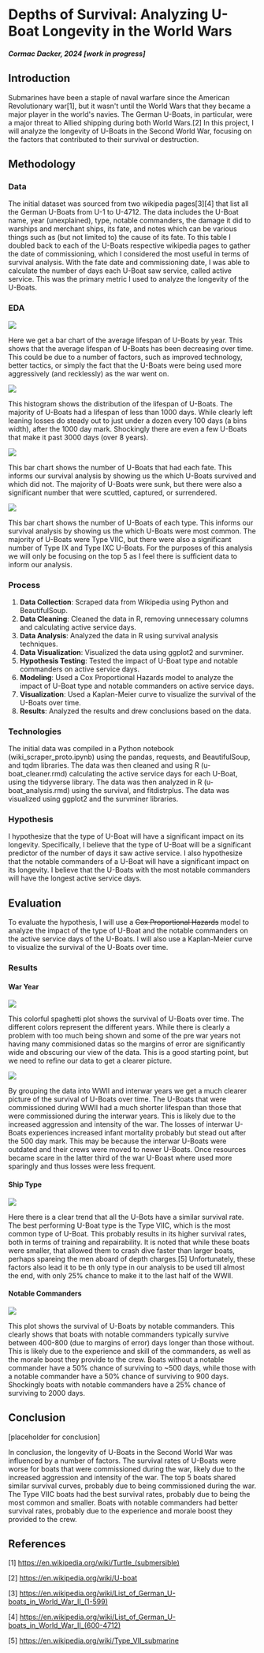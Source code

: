 # **Depths of Surviva**l: Analyzing U-Boat Longevity in the World Wars

##### Cormac Dacker, 2024 [work in progress]

## Introduction

Submarines have been a staple of naval warfare since the American Revolutionary war[1], but it wasn't until the World
Wars that they became a major player in the world's navies. The German U-Boats, in particular, were a major threat to
Allied shipping during both World Wars.[2]  In this project, I will analyze the longevity of U-Boats in the Second World
War,
focusing on the factors that contributed to their survival or destruction.

## Methodology

### Data

The initial dataset was sourced from two wikipedia pages[3][4] that list all the German U-Boats from U-1 to U-4712. The
data includes the U-Boat name, year (unexplained), type, notable commanders, the damage it did to warships and merchant
ships, its fate, and notes which can be various things such as (but not limited to) the cause of its fate. To this table
I doubled back to each of the U-Boats respective wikipedia pages to gather the date of commissioning, which I considered
the most useful in terms of survival analysis. With the fate date and commissioning date, I was able to calculate the
number of days each U-Boat saw service, called active service. This was the primary metric I used to analyze the
longevity of the U-Boats.

### EDA

<img src="slides/avg_lifespan_by_year.png?raw=true"/>

Here we get a bar chart of the average lifespan of U-Boats by year. This shows that the average lifespan of U-Boats has
been decreasing over time. This could be due to a number of factors, such as improved technology, better tactics, or
simply the fact that the U-Boats were being used more aggressively (and recklessly) as the war went on.

<img src="slides/hist_of_lifespan.png?raw=true"/>

This histogram shows the distribution of the lifespan of U-Boats. The majority of U-Boats had a lifespan of less than
1000 days. While clearly left leaning losses do steady out to just under a dozen every 100 days (a bins width), after
the 1000 day mark. Shockingly there are even a few U-Boats that make it past 3000 days (over 8 years).

<img src="slides/unique_fates_by_count.png?raw=true"/>

This bar chart shows the number of U-Boats that had each fate. This informs our survival analysis by showing us the
which U-Boats survived and which did not. The majority of U-Boats were sunk, but there were also a significant number
that were scuttled, captured, or surrendered.

<img src="slides/unique_types_by_count.png?raw=true"/>

This bar chart shows the number of U-Boats of each type. This informs our survival analysis by showing us the which
U-Boats were most common. The majority of U-Boats were Type VIIC, but there were also a significant number of Type IX
and Type IXC U-Boats. For the purposes of this analysis we will only be focusing on the top 5 as I feel there is
sufficient data to inform our analysis.

### Process

1. **Data Collection**: Scraped data from Wikipedia using Python and BeautifulSoup.
2. **Data Cleaning**: Cleaned the data in R, removing unnecessary columns and calculating active service days.
3. **Data Analysis**: Analyzed the data in R using survival analysis techniques.
4. **Data Visualization**: Visualized the data using ggplot2 and survminer.
5. **Hypothesis Testing**: Tested the impact of U-Boat type and notable commanders on active service days.
6. **Modeling**: Used a Cox Proportional Hazards model to analyze the impact of U-Boat type and notable commanders on
   active service days.
7. **Visualization**: Used a Kaplan-Meier curve to visualize the survival of the U-Boats over time.
8. **Results**: Analyzed the results and drew conclusions based on the data.

### Technologies

The initial data was compiled in a Python notebook (wiki_scraper_proto.ipynb) using the pandas, requests, and
BeautifulSoup, and tqdm libraries. The data was then cleaned and using R (u-boat_cleaner.rmd) calculating the active
service days for each U-Boat, using the tidyverse library. The data was then analyzed in R (u-boat_analysis.rmd) using
the survival, and fitdistrplus. The data was visualized using ggplot2 and the survminer libraries.

### Hypothesis

I hypothesize that the type of U-Boat will have a significant impact on its longevity. Specifically, I believe that the
type of U-Boat will be a significant predictor of the number of days it saw active service. I also hypothesize that the
notable commanders of a U-Boat will have a significant impact on its longevity. I believe that the U-Boats with the most
notable commanders will have the longest active service days.

## Evaluation

To evaluate the hypothesis, I will use a ~~Cox Proportional Hazards~~ model to analyze the impact of the type of U-Boat and
the notable commanders on the active service days of the U-Boats. I will also use a Kaplan-Meier curve to visualize the
survival of the U-Boats over time.

### Results

#### War Year

<img src="slides/km_by_com_year.png?raw=true"/>

This colorful spaghetti plot shows the survival of U-Boats over time. The different colors represent the different
years. While there is clearly a problem with too much being shown and some of the pre war years not having many
commisioned datas so the margins of error are significantly wide and obscuring our view of the data. This is a good
starting point, but we need to refine our data to get a clearer picture.

<img src="slides/km_by_war.png?raw=true"/>

By grouping the data into WWII and interwar years we get a much clearer picture of the survival of U-Boats over time.
The U-Boats that were commissioned during WWII had a much shorter lifespan than those that were commissioned during the
interwar years. This is likely due to the increased aggression and intensity of the war. The losses of interwar U-Boats
experiences increased infant mortality probably but stead out after the 500 day mark. This may be because the interwar
U-Boats were outdated and their crews were moved to newer U-Boats. Once resources became scare in the latter third of
the war U-Boast where used more sparingly and thus losses were less frequent.

#### Ship Type

<img src="slides/km_by_type.png?raw=true"/>

Here there is a clear trend that all the U-Bots have a similar survival rate. The best performing U-Boat type is the
Type VIIC, which is the most common type of U-Boat. This probably results in its higher survival rates, both in terms of
training and repairability. It is noted that while these boats were smaller, that allowed them to crash dive faster than
larger boats, perhaps spareing the men aboard of depth charges.[5] Unfortunately, these factors also lead it to be th
only
type in our analysis to be used till almost the end, with only 25% chance to make it to the last half of the WWII.

#### Notable Commanders

<img src="slides/km_by_cmd.png?raw=true"/>

This plot shows the survival of U-Boats by notable commanders. This clearly shows that boats with notable commanders
typically survive between 400-800 (due to margins of error) days longer than those without. This is likely due to the
experience and skill of the commanders, as well as the morale boost they provide to the crew. Boats without a notable
commander have a 50% chance of surviving to ~500 days, while those with a notable commander have a 50% chance of
surviving to 900 days. Shockingly boats with notable commanders have a 25% chance of surviving to 2000 days.

## Conclusion

[placeholder for conclusion]

In conclusion, the longevity of U-Boats in the Second World War was influenced by a number of factors. The survival
rates of U-Boats were worse for boats that were commissioned during the war, likely due to the increased aggression and
intensity of the war. The top 5 boats shared similar survival curves, probably due to being commissioned during the war.
The Type VIIC boats had the best survival rates, probably due to being the most common and smaller. Boats with notable
commanders had better survival rates, probably due to the experience and morale boost they provided to the crew.


## References

[1] https://en.wikipedia.org/wiki/Turtle_(submersible)

[2] https://en.wikipedia.org/wiki/U-boat

[3] https://en.wikipedia.org/wiki/List_of_German_U-boats_in_World_War_II_(1-599)

[4] https://en.wikipedia.org/wiki/List_of_German_U-boats_in_World_War_II_(600-4712)

[5] https://en.wikipedia.org/wiki/Type_VII_submarine